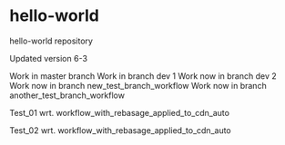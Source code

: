 # hello-world
hello-world repository

Updated version 6-3


Work in master branch
Work in branch dev 1
Work now in branch dev 2
Work now in branch new_test_branch_workflow
Work now in branch another_test_branch_workflow

Test_01 wrt. workflow_with_rebasage_applied_to_cdn_auto

Test_02 wrt. workflow_with_rebasage_applied_to_cdn_auto